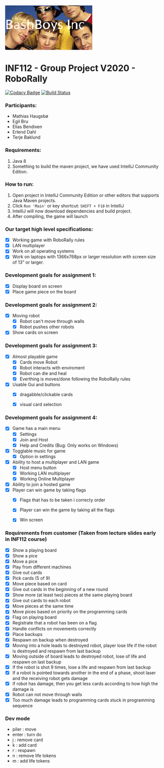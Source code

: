 ![Logo](Deliverables/BashBoysIncLogo.png)
# INF112 - Group Project V2020 - RoboRally

[![Codacy Badge](https://api.codacy.com/project/badge/Grade/2f558cb07fbf480480dbf5a9286d5362)](https://app.codacy.com/gh/inf112-v20/BashBoys_Inc?utm_source=github.com&utm_medium=referral&utm_content=inf112-v20/BashBoys_Inc&utm_campaign=Badge_Grade_Dashboard)
[![Build Status](https://travis-ci.com/inf112-v20/BashBoys_Inc.svg?branch=master)](https://travis-ci.com/inf112-v20/BashBoys_Inc)

### Participants:
- Mathias Haugsbø
- Egil Bru 
- Elias Bendixen
- Erlend Dahl
- Terje Baklund

### Requirements:
1. Java 8
2. Something to build the maven project, we have used IntelliJ Community Edition.

### How to run:
1. Open project in IntelliJ Community Edition or other editors that supports Java Maven projects.
2. Click `Run 'Main'` or key shortcut: `SHIFT + F10` in IntelliJ
3. IntelliJ will now download dependencies and build project.
4. After compiling, the game will launch

### Our target high level specifications:
- [x] Working game with RoboRally rules
- [x] LAN multiplayer
- [x] Work on all operating systems
- [x] Work on laptops with 1366x768px or larger resolution with screen size of 13" or larger.

### Development goals for assignment 1:
- [x] Display board on screen
- [x] Place game piece on the board

### Development goals for assignment 2:
- [x] Moving robot
  - [x] Robot can't move through walls
  - [x] Robot pushes other robots
- [x] Show cards on screen

### Development goals for assignment 3:
- [x] Almost playable game
  - [x] Cards move Robot 
  - [x] Robot interacts with enviroment
  - [x] Robot can die and heal
  - [x] Everthing is moves/done following the RoboRally rules
- [x] Usable Gui and buttons
  - [x] dragabble/clickable cards
  - [x] visual card selection
  
  
### Development goals for assignment 4:
- [x] Game has a main menu
  - [x] Settings
  - [x] Join and Host
  - [x] Help and Credits (Bug: Only works on Windows)
- [x] Togglable music for game
  - [x] Option in settings
- [x] Ability to host a multiplayer and LAN game
  - [x] Host menu button
  - [x] Working LAN multiplayer
  - [x] Working Online Multiplayer
- [x] Ability to join a hosted game
- [x] Player can win game by taking flags
  - [x] Flags that has to be taken i correcty order
  - [x] Player can win the game by taking all the flags
  - [x] Win screen

 
### Requirements from customer (Taken from lecture slides early in INF112 course)
- [x] Show a playing board
- [x] Show a pice
- [x] Move a pice
- [x] Play from different machines
- [x] Give out cards
- [x] Pick cards (5 of 9)
- [x] Move piece based on card
- [x] Give out cards in the beginning of a new round
- [x] Show more (at least two) pieces at the same playing board
- [x] Give out cards to each robot
- [x] Move pieces at the same time
- [x] Move pices based on priority on the programming cards
- [x] Flag on playing board
- [x] Registrate that a robot has been on a flag
- [x] Handle conflicts on movements correctly
- [x] Place backups
- [x] Respawn on backup when destroyed
- [x] Moving into a hole leads to destroyed robot, player lose life if the robot is destroyed and respawn from last backup
- [x] Moving outside of board leads to destroyed robot, lose of life and respawn on last backup
- [x] If the robot is shot 9 times, lose a life and respawn from last backup
- [x] If a robot is pointed towards another in the end of a phase, shoot laser and the receiving robot gets damage
- [x] If robot has damage, then you get less cards according to how high the damage is
- [x] Robot can not move through walls
- [x] Too much damage leads to programming cards stuck in programming sequence

### Dev mode
- piler : move
- enter : turn do
- j : remove card
- k : add card
- r : respawn
- n : remove life tokens
- m : add life tokens
